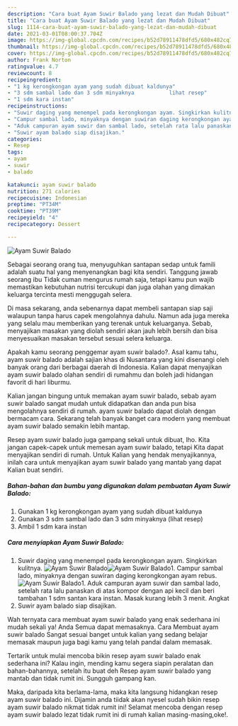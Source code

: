 ```yaml
---
description: "Cara buat Ayam Suwir Balado yang lezat dan Mudah Dibuat"
title: "Cara buat Ayam Suwir Balado yang lezat dan Mudah Dibuat"
slug: 1114-cara-buat-ayam-suwir-balado-yang-lezat-dan-mudah-dibuat
date: 2021-03-01T08:00:37.704Z
image: https://img-global.cpcdn.com/recipes/b52d78911478dfd5/680x482cq70/ayam-suwir-balado-foto-resep-utama.jpg
thumbnail: https://img-global.cpcdn.com/recipes/b52d78911478dfd5/680x482cq70/ayam-suwir-balado-foto-resep-utama.jpg
cover: https://img-global.cpcdn.com/recipes/b52d78911478dfd5/680x482cq70/ayam-suwir-balado-foto-resep-utama.jpg
author: Frank Norton
ratingvalue: 4.7
reviewcount: 8
recipeingredient:
- "1 kg kerongkongan ayam yang sudah dibuat kaldunya"
- "3 sdm sambal lado dan 3 sdm minyaknya           lihat resep"
- "1 sdm kara instan"
recipeinstructions:
- "Suwir daging yang menempel pada kerongkongan ayam. Singkirkan kulitnya."
- "Campur sambal lado, minyaknya dengan suwiran daging kerongkongan ayam rebus."
- "Aduk campuran ayam suwir dan sambal lado, setelah rata lalu panaskan di atas kompor dengan api kecil dan beri tambahan 1 sdm santan kara instan. Masak kurang lebih 3 menit. Angkat"
- "Suwir ayam balado siap disajikan."
categories:
- Resep
tags:
- ayam
- suwir
- balado

katakunci: ayam suwir balado 
nutrition: 271 calories
recipecuisine: Indonesian
preptime: "PT34M"
cooktime: "PT39M"
recipeyield: "4"
recipecategory: Dessert

---
```



![Ayam Suwir Balado](https://img-global.cpcdn.com/recipes/b52d78911478dfd5/680x482cq70/ayam-suwir-balado-foto-resep-utama.jpg)

Sebagai seorang orang tua, menyuguhkan santapan sedap untuk famili adalah suatu hal yang menyenangkan bagi kita sendiri. Tanggung jawab seorang ibu Tidak cuman mengurus rumah saja, tetapi kamu pun wajib memastikan kebutuhan nutrisi tercukupi dan juga olahan yang dimakan keluarga tercinta mesti menggugah selera.

Di masa  sekarang, anda sebenarnya dapat membeli santapan siap saji walaupun tanpa harus capek mengolahnya dahulu. Namun ada juga mereka yang selalu mau memberikan yang terenak untuk keluarganya. Sebab, menyajikan masakan yang diolah sendiri akan jauh lebih bersih dan bisa menyesuaikan masakan tersebut sesuai selera keluarga. 



Apakah kamu seorang penggemar ayam suwir balado?. Asal kamu tahu, ayam suwir balado adalah sajian khas di Nusantara yang kini disenangi oleh banyak orang dari berbagai daerah di Indonesia. Kalian dapat menyajikan ayam suwir balado olahan sendiri di rumahmu dan boleh jadi hidangan favorit di hari liburmu.

Kalian jangan bingung untuk memakan ayam suwir balado, sebab ayam suwir balado sangat mudah untuk didapatkan dan anda pun bisa mengolahnya sendiri di rumah. ayam suwir balado dapat diolah dengan bermacam cara. Sekarang telah banyak banget cara modern yang membuat ayam suwir balado semakin lebih mantap.

Resep ayam suwir balado juga gampang sekali untuk dibuat, lho. Kita jangan capek-capek untuk memesan ayam suwir balado, tetapi Kita dapat menyajikan sendiri di rumah. Untuk Kalian yang hendak menyajikannya, inilah cara untuk menyajikan ayam suwir balado yang mantab yang dapat Kalian buat sendiri.

<!--inarticleads1-->

##### Bahan-bahan dan bumbu yang digunakan dalam pembuatan Ayam Suwir Balado:

1. Gunakan 1 kg kerongkongan ayam yang sudah dibuat kaldunya
1. Gunakan 3 sdm sambal lado dan 3 sdm minyaknya           (lihat resep)
1. Ambil 1 sdm kara instan




<!--inarticleads2-->

##### Cara menyiapkan Ayam Suwir Balado:

1. Suwir daging yang menempel pada kerongkongan ayam. Singkirkan kulitnya.
<img src="https://img-global.cpcdn.com/steps/f4649e3fa840869b/160x128cq70/ayam-suwir-balado-langkah-memasak-1-foto.jpg" alt="Ayam Suwir Balado"><img src="https://img-global.cpcdn.com/steps/dc9a35ac0f097523/160x128cq70/ayam-suwir-balado-langkah-memasak-1-foto.jpg" alt="Ayam Suwir Balado">1. Campur sambal lado, minyaknya dengan suwiran daging kerongkongan ayam rebus.
<img src="https://img-global.cpcdn.com/steps/518ca1115e3d4afc/160x128cq70/ayam-suwir-balado-langkah-memasak-2-foto.jpg" alt="Ayam Suwir Balado">1. Aduk campuran ayam suwir dan sambal lado, setelah rata lalu panaskan di atas kompor dengan api kecil dan beri tambahan 1 sdm santan kara instan. Masak kurang lebih 3 menit. Angkat
1. Suwir ayam balado siap disajikan.




Wah ternyata cara membuat ayam suwir balado yang enak sederhana ini mudah sekali ya! Anda Semua dapat memasaknya. Cara Membuat ayam suwir balado Sangat sesuai banget untuk kalian yang sedang belajar memasak maupun juga bagi kamu yang telah pandai dalam memasak.

Tertarik untuk mulai mencoba bikin resep ayam suwir balado enak sederhana ini? Kalau ingin, mending kamu segera siapin peralatan dan bahan-bahannya, setelah itu buat deh Resep ayam suwir balado yang mantab dan tidak rumit ini. Sungguh gampang kan. 

Maka, daripada kita berlama-lama, maka kita langsung hidangkan resep ayam suwir balado ini. Dijamin anda tiidak akan nyesel sudah bikin resep ayam suwir balado nikmat tidak rumit ini! Selamat mencoba dengan resep ayam suwir balado lezat tidak rumit ini di rumah kalian masing-masing,oke!.

